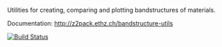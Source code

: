 Utilities for creating, comparing and plotting bandstructures of materials.

Documentation: http://z2pack.ethz.ch/bandstructure-utils

[![Build Status](https://travis-ci.org/Z2PackDev/bandstructure_utils.svg?branch=master)](https://travis-ci.org/Z2PackDev/bandstructure_utils)
